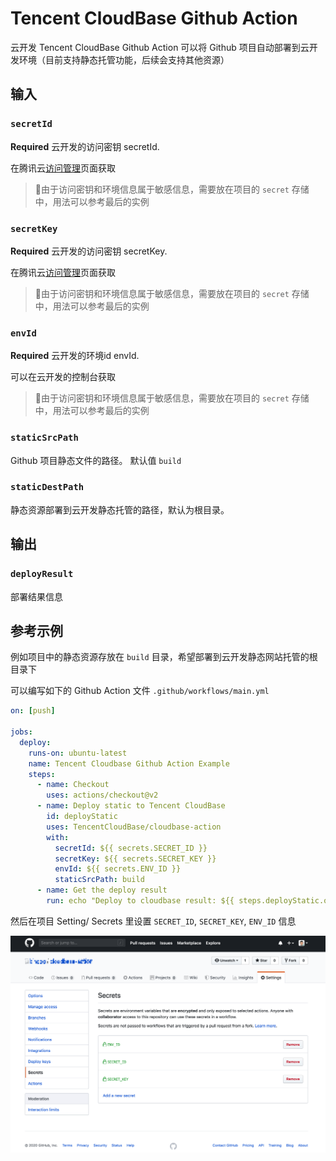 # Tencent CloudBase Github Action

云开发 Tencent CloudBase  Github Action 可以将 Github 项目自动部署到云开发环境（目前支持静态托管功能，后续会支持其他资源）

## 输入

### `secretId`

**Required** 云开发的访问密钥 secretId. 

在腾讯云[访问管理](https://console.cloud.tencent.com/cam/capi 
)页面获取 

> 🔐由于访问密钥和环境信息属于敏感信息，需要放在项目的 `secret` 存储中，用法可以参考最后的实例 

### `secretKey`

**Required** 云开发的访问密钥 secretKey. 

在腾讯云[访问管理](https://console.cloud.tencent.com/cam/capi 
)页面获取 

> 🔐由于访问密钥和环境信息属于敏感信息，需要放在项目的 `secret` 存储中，用法可以参考最后的实例 

### `envId`

**Required** 云开发的环境id envId. 

可以在云开发的控制台获取 [](https://console.cloud.tencent.com/tcb/env/index)

> 🔐由于访问密钥和环境信息属于敏感信息，需要放在项目的 `secret` 存储中，用法可以参考最后的实例 

### `staticSrcPath`

Github 项目静态文件的路径。 默认值 `build`


### `staticDestPath`

静态资源部署到云开发静态托管的路径，默认为根目录。

## 输出

### `deployResult`

部署结果信息

## 参考示例

例如项目中的静态资源存放在 `build` 目录，希望部署到云开发静态网站托管的根目录下



可以编写如下的 Github Action 文件 `.github/workflows/main.yml`

```yaml
on: [push]

jobs:
  deploy:
    runs-on: ubuntu-latest
    name: Tencent Cloudbase Github Action Example
    steps:
      - name: Checkout
        uses: actions/checkout@v2
      - name: Deploy static to Tencent CloudBase
        id: deployStatic
        uses: TencentCloudBase/cloudbase-action
        with:
          secretId: ${{ secrets.SECRET_ID }}
          secretKey: ${{ secrets.SECRET_KEY }}
          envId: ${{ secrets.ENV_ID }}
          staticSrcPath: build
      - name: Get the deploy result
        run: echo "Deploy to cloudbase result: ${{ steps.deployStatic.outputs.deployResult }}"
```

然后在项目 Setting/ Secrets 里设置 `SECRET_ID`, `SECRET_KEY`, `ENV_ID` 信息

![](assets/secret.png)

